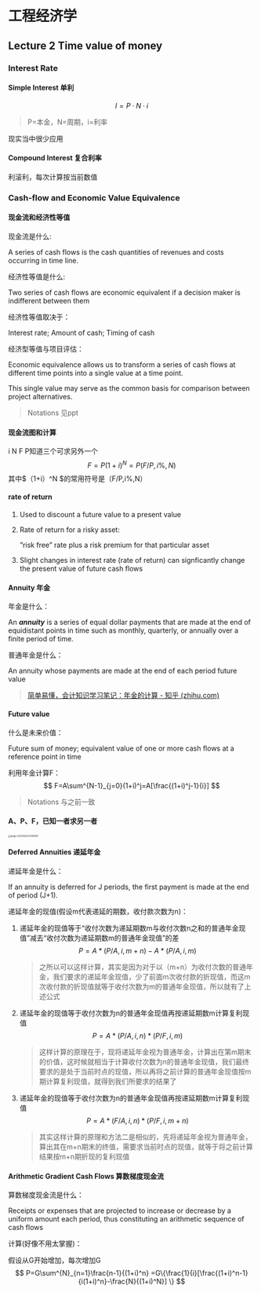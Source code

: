 # 工程经济学

## Lecture 2 Time value of money

### Interest Rate

#### Simple Interest 单利

$$
I=P·N·i
$$

> P=本金，N=周期，i=利率

现实当中很少应用

#### Compound Interest 复合利率

利滚利，每次计算按当前数值

### Cash-flow and Economic Value Equivalence

#### 现金流和经济性等值

现金流是什么:

A series of cash flows is the cash quantities of revenues and costs  occurring in time line.

经济性等值是什么:

Two series of cash flows are economic equivalent if a decision maker is indifferent between them

经济性等值取决于：

Interest rate; Amount of cash; Timing of cash

经济型等值与项目评估：

Economic equivalence allows us to transform a series of cash flows at different time points into a single value at a time point.

This single value may serve as the common basis for comparison  between project alternatives.

> Notations 见ppt

#### 现金流图和计算

i N F P知道三个可求另外一个
$$
F=P(1+i)^N=P(F/P,i\%,N)
$$
其中$（1+i）^N $的常用符号是（F/P,i%,N）

#### rate of return

1. Used to discount a future value to a present value

2. Rate of return for a risky asset:

   ”risk free” rate plus a risk premium for that particular asset

3. Slight changes in interest rate (rate of return) can signficantly change the  present value of future cash flows

#### Annuity 年金

年金是什么：

An ***annuity*** is a series of equal dollar payments that are made at the end  of equidistant points in time such as monthly, quarterly, or annually over a  finite period of time.

普通年金是什么：

An annuity whose payments are made at the end of each period future value

> [简单易懂，会计知识学习笔记：年金的计算 - 知乎 (zhihu.com)](https://zhuanlan.zhihu.com/p/139034526)

#### Future value

什么是未来价值：

Future sum of money; equivalent value of one or more cash flows at a reference  point in time

利用年金计算F：
$$
F=A\sum^{N-1}_{j=0}(1+i)^j=A[\frac{(1+i)^j-1}{i}]
$$

> Notations 与之前一致

#### A、P、F，已知一者求另一者

<img src="C:\Users\10937\Desktop\大三上\工程经济学\pic in notes\Lec2" alt="image-20220922221305887" style="zoom: 30%;" />

#### Deferred Annuities 递延年金

递延年金是什么：

If an annuity is deferred for J periods, the first payment is made at  the end of period (J+1).

递延年金的现值(假设m代表递延的期数，收付款次数为n)：

1. 递延年金的现值等于“收付次数为递延期数m与收付次数n之和的普通年金现值”减去“收付次数为递延期数m的普通年金现值”的差
   $$
   P=A*(P/A,i,m+n)-A*(P/A,i,m)
   $$

   > 之所以可以这样计算，其实是因为对于以（m+n）为收付次数的普通年金，我们要求的递延年金现值，少了前面m次收付款的折现值，而这m次收付款的折现值就等于收付次数为m的普通年金现值，所以就有了上述公式

2. 递延年金的现值等于收付次数为n的普通年金现值再按递延期数m计算复利现值
   $$
   P=A*(P/A,i,n)*(P/F,i,m)
   $$

   > 这样计算的原理在于，现将递延年金视为普通年金，计算出在第m期末的价值，这时候就相当于计算收付次数为n的普通年金现值，我们最终要求的是处于当前时点的现值，所以再将之前计算的普通年金现值按m期计算复利现值，就得到我们所要求的结果了

3. 递延年金的现值等于收付次数为n的普通年金现值再按递延期数m计算复利现值
   $$
   P=A*(F/A,i,n)*(P/F,i,m+n)
   $$

   > 其实这样计算的原理和方法二是相似的，先将递延年金视为普通年金，算出其在m+n期末的终值，需要求当前时点的现值，就等于将之前计算结果按m+n期折现的复利现值

#### Arithmetic Gradient Cash Flows 算数梯度现金流

算数梯度现金流是什么：

Receipts or expenses that are projected to increase or decrease by a uniform amount each period, thus constituting an arithmetic sequence of cash flows

计算(好像不用太掌握)：

假设从G开始增加，每次增加G
$$
P=G\sum^{N}_{n=1}\frac{n-1}{(1+i)^n}
=G\{\frac{1}{i}[\frac{(1+i)^n-1}{i(1+i)^n}-\frac{N}{(1+i)^N}] \}
$$










































